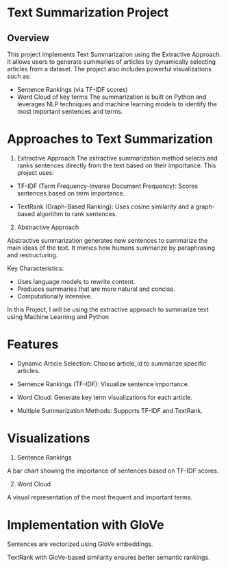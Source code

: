 # Text Summarization Project 

## Overview

This project implements Text Summarization using the Extractive Approach. It allows users to generate summaries of articles by dynamically selecting articles from a dataset. The project also includes powerful visualizations such as:

* Sentence Rankings (via TF-IDF scores)
* Word Cloud of key terms
The summarization is built on Python and leverages NLP techniques and machine learning models to identify the most important sentences and terms.

# Approaches to Text Summarization

1. Extractive Approach
The extractive summarization method selects and ranks sentences directly from the text based on their importance. This project uses:

* TF-IDF (Term Frequency-Inverse Document Frequency): Scores sentences based on term importance.

* TextRank (Graph-Based Ranking): Uses cosine similarity and a graph-based algorithm to rank sentences.


2. Abstractive Approach

Abstractive summarization generates new sentences to summarize the main ideas of the text. It mimics how humans summarize by paraphrasing and restructuring.

Key Characteristics:

* Uses language models to rewrite content.
* Produces summaries that are more natural and concise.
* Computationally intensive.

In this Project, I will be using the extractive approach to summarize text using Machine Learning and Python


# Features

* Dynamic Article Selection: Choose article_id to summarize specific articles.

* Sentence Rankings (TF-IDF): Visualize sentence importance.

* Word Cloud: Generate key term visualizations for each article.

* Multiple Summarization Methods: Supports TF-IDF and TextRank.

# Visualizations
1. Sentence Rankings

A bar chart showing the importance of sentences based on TF-IDF scores.

2. Word Cloud

A visual representation of the most frequent and important terms.

# Implementation with GloVe

Sentences are vectorized using GloVe embeddings.

TextRank with GloVe-based similarity ensures better semantic rankings.
